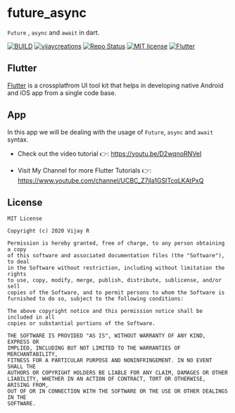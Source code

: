 # future_async

```Future``` , ```async``` and ```await``` in dart.

[![BUILD](https://img.shields.io/badge/Build-OK-<COLOR>.svg)](https://github.com/vijayinyoutube/future_async)  [![vijaycreations](https://img.shields.io/website-up-vijaycreations-green-orange/http/cv.lbesson.qc.to.svg)](https://www.youtube.com/channel/UCBC_Z7jla1GSITcqLKAtPxQ) [![Repo Status](https://img.shields.io/badge/RepoStatus-Active-blue.svg)](https://github.com/vijayinyoutube/future_async) [![MIT license](https://img.shields.io/badge/License-MIT-red.svg)](https://github.com/vijayinyoutube/future_async) [![Flutter](https://img.shields.io/badge/Built_using-Flutter-blue.svg)](https://github.com/vijayinyoutube/future_async)

## Flutter
[Flutter](https://flutter.dev/) is a crossplatfrom UI tool kit that helps in developing native Android and iOS app from a single code base.

## App

In this app we will be dealing with the usage of ```Future```, ```async``` and ```await``` syntax.


* Check out the video tutorial 👉: https://youtu.be/D2wqnoRNVeI

* Visit My Channel for more Flutter Tutorials 👉: https://www.youtube.com/channel/UCBC_Z7jla1GSITcqLKAtPxQ 


## License

```
MIT License

Copyright (c) 2020 Vijay R

Permission is hereby granted, free of charge, to any person obtaining a copy
of this software and associated documentation files (the "Software"), to deal
in the Software without restriction, including without limitation the rights
to use, copy, modify, merge, publish, distribute, sublicense, and/or sell
copies of the Software, and to permit persons to whom the Software is
furnished to do so, subject to the following conditions:

The above copyright notice and this permission notice shall be included in all
copies or substantial portions of the Software.

THE SOFTWARE IS PROVIDED "AS IS", WITHOUT WARRANTY OF ANY KIND, EXPRESS OR
IMPLIED, INCLUDING BUT NOT LIMITED TO THE WARRANTIES OF MERCHANTABILITY,
FITNESS FOR A PARTICULAR PURPOSE AND NONINFRINGEMENT. IN NO EVENT SHALL THE
AUTHORS OR COPYRIGHT HOLDERS BE LIABLE FOR ANY CLAIM, DAMAGES OR OTHER
LIABILITY, WHETHER IN AN ACTION OF CONTRACT, TORT OR OTHERWISE, ARISING FROM,
OUT OF OR IN CONNECTION WITH THE SOFTWARE OR THE USE OR OTHER DEALINGS IN THE
SOFTWARE.

```

